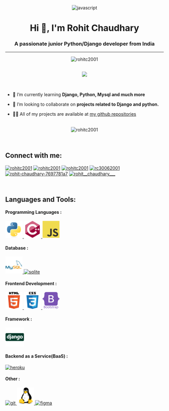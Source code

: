 <p align="center" ><img src="https://myoctocat.com/assets/images/base-octocat.svg" alt="javascript" width="150" height="150"/></center></p>

<h1 align="center">Hi 👋, I'm Rohit Chaudhary</h1>
<h3 align="center">A passionate junior Python/Django developer from India</h3>
<hr>
<div align="center"> <img src="https://komarev.com/ghpvc/?username=rohitc2001&label=Profile%20views&color=0e75b6&style=flat" alt="rohitc2001" /> <br><br>

<!--<p align="left"> <a href="https://github.com/ryo-ma/github-profile-trophy"><img src="https://github-profile-trophy.vercel.app/?username=rohitc2001" alt="rohitc2001" /></a> </p>-->

![](https://github-readme-stats.vercel.app/api?username=Rohitc2001&show_icons=true&theme=Gradient&include_all_commits=true)
</div>
<br>
<div align="">
 
<!-- - 🔭 I’m currently working as Python/Django intern at [Zummit Infolabs](https://www.linkedin.com/company/zummit-infolabs-llp/) Bangalore. -->

- 🌱 I’m currently learning **Django, Python, Mysql and much more**

- 👯 I’m looking to collaborate on **projects related to Django and python.**

- 👨‍💻 All of my projects are available at [my github repositories](https://github.com/Rohitc2001?tab=repositories)

<!--- 📝 I regularly write articles on [zummitblogs.vcare24.in](http://zummitblogs.vcare24.in/author/rohit-chaudhary/) -->
 
</div>
<br>

<div align="center"><img align="center" src="https://github-readme-stats.vercel.app/api/top-langs?username=rohitc2001&theme=Gradient&show_icons=true&locale=en&layout=compact&langs_count=8" alt="rohitc2001" /></div>
<!--[![Top Langs](https://github-readme-stats.vercel.app/api/top-langs/?username=Rohitc2001&theme=graywhite))](https://github.com/Rohitc2001/github-readme-stats)-->

<br><h2 align="left">Connect with me:</h2>
<p align="left">
<a href="https://www.hackerrank.com/rohitc2001" target="blank"><img align="center" src="https://raw.githubusercontent.com/rahuldkjain/github-profile-readme-generator/master/src/images/icons/Social/hackerrank.svg" alt="rohitc2001" height="40" width="50" /></a>
<a href="https://www.leetcode.com/rohitc2001" target="blank"><img align="center" src="https://raw.githubusercontent.com/rahuldkjain/github-profile-readme-generator/master/src/images/icons/Social/leet-code.svg" alt="rohitc2001" height="40" width="50" /></a>
<a href="https://www.codechef.com/users/rohitc2001" target="blank"><img align="center" src="https://cdn.jsdelivr.net/npm/simple-icons@3.1.0/icons/codechef.svg" alt="rohitc2001" height="40" width="50" /></a>
<a href="https://auth.geeksforgeeks.org/user/rc30062001" target="blank"><img align="center" src="https://raw.githubusercontent.com/rahuldkjain/github-profile-readme-generator/master/src/images/icons/Social/geeks-for-geeks.svg" alt="rc30062001" height="40" width="50" /></a>
<a href="https://linkedin.com/in/rohit-chaudhary-7697781a7" target="blank"><img align="center" src="https://raw.githubusercontent.com/rahuldkjain/github-profile-readme-generator/master/src/images/icons/Social/linked-in-alt.svg" alt="rohit-chaudhary-7697781a7" height="40" width="50" /></a>
<a href="https://instagram.com/rohit__chaudhary___" target="blank"><img align="center" src="https://raw.githubusercontent.com/rahuldkjain/github-profile-readme-generator/master/src/images/icons/Social/instagram.svg" alt="rohit__chaudhary___" height="40" width="50" /></a>
</p>
 
<br>
<h2 align="left">Languages and Tools:</h2>
 <h4>Programming Languages : </h4><a href="https://www.python.org" target="_blank"> <img src="https://raw.githubusercontent.com/devicons/devicon/master/icons/python/python-original.svg" alt="python" width="55" height="55"/> </a> 
<a href="https://www.w3schools.com/cpp/" target="_blank"> <img src="https://raw.githubusercontent.com/devicons/devicon/master/icons/cplusplus/cplusplus-original.svg" alt="cplusplus" width="55" height="55"/> </a>
<a href="https://developer.mozilla.org/en-US/docs/Web/JavaScript" target="_blank"> <img src="https://raw.githubusercontent.com/devicons/devicon/master/icons/javascript/javascript-original.svg" alt="javascript" width="55" height="55"/> </a> <br>
<h4>Database : </h4>
<a href="https://www.mysql.com/" target="_blank"> <img src="https://raw.githubusercontent.com/devicons/devicon/master/icons/mysql/mysql-original-wordmark.svg" alt="mysql" width="55" height="55"/> </a>
<a href="https://www.sqlite.org/" target="_blank"> <img src="https://www.vectorlogo.zone/logos/sqlite/sqlite-icon.svg" alt="sqlite" width="55" height="55"/> </a> </p>
<h4>Frontend Development : </h4>
<a href="https://www.w3.org/html/" target="_blank"> <img src="https://raw.githubusercontent.com/devicons/devicon/master/icons/html5/html5-original-wordmark.svg" alt="html5" width="55" height="55"/> </a> 
<a href="https://www.w3schools.com/css/" target="_blank"> <img src="https://raw.githubusercontent.com/devicons/devicon/master/icons/css3/css3-original-wordmark.svg" alt="css3" width="55" height="55"/> </a>
<a href="https://getbootstrap.com" target="_blank"> <img src="https://raw.githubusercontent.com/devicons/devicon/master/icons/bootstrap/bootstrap-plain-wordmark.svg" alt="bootstrap" width="55" height="55"/> </a> <br>
<h4>Framework : </h4>
<a href="https://www.djangoproject.com/" target="_blank"> <img src="https://raw.githubusercontent.com/devicons/devicon/master/icons/django/django-original.svg" alt="django" width="60" height="60"/> </a> <br>  
<h4>Backend as a Service(BaaS) : </h4>
<a href="https://heroku.com" target="_blank"> <img src="https://www.vectorlogo.zone/logos/heroku/heroku-icon.svg" alt="heroku" width="55" height="55"/> </a><br>

<h4>Other : </h4>
<a href="https://git-scm.com/" target="_blank"> <img src="https://www.vectorlogo.zone/logos/git-scm/git-scm-icon.svg" alt="git" width="55" height="55"/> </a>
 <a href="https://www.linux.org/" target="_blank"> <img src="https://raw.githubusercontent.com/devicons/devicon/master/icons/linux/linux-original.svg" alt="linux" width="55" height="55"/> </a>
<a href="https://www.figma.com/" target="_blank"> <img src="https://www.vectorlogo.zone/logos/figma/figma-icon.svg" alt="figma" width="55" height="55"/> </a>
<br><br>



  
<!--
**Rohitc2001/Rohitc2001** is a ✨ _special_ ✨ repository because its `README.md` (this file) appears on your GitHub profile.

Here are some ideas to get you started:

- 🔭 I’m currently working on ...
- 🌱 I’m currently learning ...
- 👯 I’m looking to collaborate on ...
- 🤔 I’m looking for help with ...
- 💬 Ask me about ...
- 📫 How to reach me: ...
- 😄 Pronouns: ...
- ⚡ Fun fact: ...
-->
